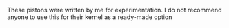 These pistons were written by me for experimentation. I do not recommend anyone to use this for their kernel as a ready-made option

